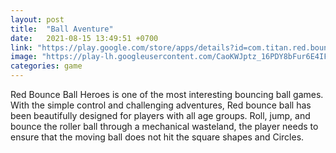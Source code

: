 ```yaml
---
layout: post
title:  "Ball Aventure"
date:   2021-08-15 13:49:51 +0700
link: "https://play.google.com/store/apps/details?id=com.titan.red.bounce.ball"
image: "https://play-lh.googleusercontent.com/CaoKWJptz_16PDY8bFur6E4IFQUH1j-1IV5eRKohyMvAsHhD0UjI8Sa7rjC2Qt0KoQ=w1440-h620-rw"
categories: game
---
```


Red Bounce Ball Heroes is one of the most interesting bouncing ball games. With the simple control and challenging adventures, Red bounce ball has been beautifully designed for players with all age groups.
Roll, jump, and bounce the roller ball through a mechanical wasteland, the player needs to ensure that the moving ball does not hit the square
shapes and Circles.
